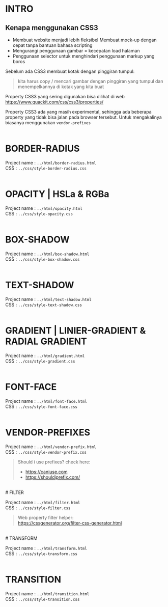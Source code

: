 # INTRO
## Kenapa menggunakan CSS3  

- Membuat website menjadi lebih fleksibel
Membuat mock-up dengan cepat tanpa bantuan bahasa scripting
- Mengurangi penggunaan gambar = kecepatan load halaman
- Penggunaan selector untuk menghindari penggunaan markup
yang boros  

Sebelum ada CSS3 membuat kotak dengan pinggiran tumpul:  
> kita harus copy / mencari gambar dengan pinggiran yang tumpul dan menempelkannya di kotak yang kita buat  

Property CSS3 yang sering digunakan bisa dilihat di web https://www.quackit.com/css/css3/properties/  

Property CSS3 ada yang masih experimental, sehingga ada beberapa property yang tidak bisa jalan pada browser tersebut. Untuk mengakalinya biasanya menggunakan ```vendor-prefixes```  
<br>
# BORDER-RADIUS  

Project name : ```../html/border-radius.html```  
CSS : ```../css/style-border-radius.css```  
<br>
# OPACITY | HSLa & RGBa 

Project name : ```../html/opacity.html```  
CSS : ```../css/style-opacity.css```  
<br>
# BOX-SHADOW  

Project name : ```../html/box-shadow.html```  
CSS : ```../css/style-box-shadow.css```  
<br>
# TEXT-SHADOW  

Project name : ```../html/text-shadow.html```  
CSS : ```../css/style-text-shadow.css```  
<br>
# GRADIENT | LINIER-GRADIENT & RADIAL GRADIENT  

Project name : ```../html/gradient.html```  
CSS : ```../css/style-gradient.css```  
<br>
# FONT-FACE 

Project name : ```../html/font-face.html```  
CSS : ```../css/style-font-face.css```  
<br>
# VENDOR-PREFIXES 

Project name : ```../html/vendor-prefix.html```  
CSS : ```../css/style-vendor-prefix.css```  
  
> Should i use prefixes? check here:
> - https://caniuse.com
> - https://shouldiprefix.com/  
<br>
# FILTER

Project name : ```../html/filter.html```  
CSS : ```../css/style-filter.css```  
  
> Web property filter helper:  
> https://cssgenerator.org/filter-css-generator.html  
<br> 
# TRANSFORM

Project name : ```../html/transform.html```  
CSS : ```../css/style-transform.css```  
<br>
# TRANSITION

Project name : ```../html/transition.html```  
CSS : ```../css/style-transition.css```  
<br>
